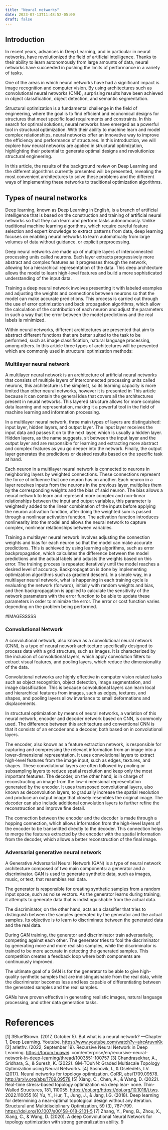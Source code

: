 ```yaml
---
title: "Neural networks"
date: 2023-07-13T11:48:52-05:00
draft: false
---
```


## Introduction

In recent years, advances in Deep Learning, and in particular in neural networks, have revolutionized the field of artificial intelligence. Thanks to their ability to learn autonomously from large amounts of data, neural networks have succeeded in pushing the limits of performance in a variety of tasks.

One of the areas in which neural networks have had a significant impact is image recognition and computer vision. By using architectures such as convolutional neural networks (CNN), surprising results have been achieved in object classification, object detection, and semantic segmentation.

Structural optimization is a fundamental challenge in the field of engineering, where the goal is to find efficient and economical designs for structures that meet specific load requirements and constraints. In this search for optimal solutions, neural networks have emerged as a powerful tool in structural optimization. With their ability to machine learn and model complex relationships, neural networks offer an innovative way to improve the efficiency and performance of structures. In this introduction, we will explore how neural networks are applied in structural optimization, highlighting their potential to generate optimal designs and revolutionize structural engineering.

In this article, the results of the background review on Deep Learning and the different algorithms currently presented will be presented, revealing the most convenient architectures to solve these problems and the different ways of implementing these networks to traditional optimization algorithms.

## Types of neural networks

Deep learning, known as Deep Learning in English, is a branch of artificial intelligence that is based on the construction and training of artificial neural networks so that they can learn and perform tasks autonomously. Unlike traditional machine learning algorithms, which require careful feature selection and expert knowledge to extract patterns from data, deep learning focuses on enabling neural networks to learn automatically from large volumes of data without guidance. or explicit preprocessing.

Deep neural networks are made up of multiple layers of interconnected processing units called neurons. Each layer extracts progressively more abstract and complex features as it progresses through the network, allowing for a hierarchical representation of the data. This deep architecture allows the model to learn high-level features and build a more sophisticated understanding of the input data.

Training a deep neural network involves presenting it with labeled examples and adjusting the weights and connections between neurons so that the model can make accurate predictions. This process is carried out through the use of error optimization and back propagation algorithms, which allow the calculation of the contribution of each neuron and adjust the parameters in such a way that the error between the model predictions and the real labels is minimized.

Within neural networks, different architectures are presented that aim to abstract different functions that are better suited to the task to be performed, such as image classification, natural language processing, among others. In this article three types of architectures will be presented which are commonly used in structural optimization methods:


### Multilayer neural network

A multilayer neural network is an architecture of artificial neural networks that consists of multiple layers of interconnected processing units called neurons, this architecture is the simplest, so its learning capacity is more limited than other neural networks, however it is presented in This article because it can contain the general idea that covers all the architectures present in neural networks. This layered structure allows for more complex data learning and representation, making it a powerful tool in the field of machine learning and information processing.

In a multilayer neural network, three main types of layers are distinguished: input layer, hidden layers, and output layer. The input layer receives the input data and passes it on to the next layer, which is usually a hidden layer. Hidden layers, as the name suggests, sit between the input layer and the output layer and are responsible for learning and extracting more abstract and complex features as you go deeper into the network. Finally, the output layer generates the predictions or desired results based on the specific task at hand.

Each neuron in a multilayer neural network is connected to neurons in neighboring layers by weighted connections. These connections represent the force of influence that one neuron has on another. Each neuron in a layer receives inputs from the neurons in the previous layer, multiplies them by the corresponding weights and the bias of said neuron. The bias allows a neural network to learn and represent more complex and non-linear relationships between the input and output variables, this parameter is weightedly added to the linear combination of the inputs before applying the neuron activation function, after doing the weighted sum is passed through a nonlinear activation function. The activation function introduces nonlinearity into the model and allows the neural network to capture complex, nonlinear relationships between variables.

Training a multilayer neural network involves adjusting the connection weights and bias for each neuron so that the model can make accurate predictions. This is achieved by using learning algorithms, such as error backpropagation, which calculates the difference between the model predictions and the actual labels and adjusts the weights based on this error. The training process is repeated iteratively until the model reaches a desired level of accuracy. Backpropagation is done by implementing optimization algorithms such as gradient descent. In a simple way, in a multilayer neural network, what is happening in each training cycle is evaluating the network (forward), initially with random weights and bias, and then backpropagation is applied to calculate the sensitivity of the network parameters with the error function to be able to update these parameters in order to minimize the error. The error or cost function varies depending on the problem being performed.

#IMAGESSSSS

### Convolutional Network

A convolutional network, also known as a convolutional neural network (CNN), is a type of neural network architecture specifically designed to process data with a grid structure, such as images. It is characterized by the inclusion of convolutional layers, which apply convolution filters to extract visual features, and pooling layers, which reduce the dimensionality of the data.

Convolutional networks are highly effective in computer vision related tasks such as object recognition, object detection, image segmentation, and image classification. This is because convolutional layers can learn local and hierarchical features from images, such as edges, textures, and shapes, and pooling layers allow invariance to small deformations and displacements.

In structural optimization by means of neural networks, a variation of this neural network, encoder and decoder network based on CNN, is commonly used. The difference between this architecture and conventional CNN is that it consists of an encoder and a decoder, both based on in convolutional layers.

The encoder, also known as a feature extraction network, is responsible for capturing and compressing the relevant information from an image into a lower-dimensional representation. It uses convolutional layers to extract high-level features from the image input, such as edges, textures, and shapes. These convolutional layers are often followed by pooling or subsampling layers to reduce spatial resolution and keep only the most important features. The decoder, on the other hand, is in charge of reconstructing an image from the low-dimensional representation generated by the encoder. It uses transposed convolutional layers, also known as deconvolution layers, to gradually increase the spatial resolution and produce an output image that closely resembles the original image. The decoder can also include additional convolution layers to further refine the reconstruction and improve fine detail.

The connection between the encoder and the decoder is made through a hopping connection, which allows information from the high-level layers of the encoder to be transmitted directly to the decoder. This connection helps to merge the features extracted by the encoder with the spatial information from the decoder, which allows a better reconstruction of the final image.

### Adversarial generative neural network

A Generative Adversarial Neural Network (GAN) is a type of neural network architecture composed of two main components: a generator and a discriminator. GAN is used to generate synthetic data, such as images, music, or text, that resembles real data.

The generator is responsible for creating synthetic samples from a random input space, such as noise vectors. As the generator learns during training, it attempts to generate data that is indistinguishable from the actual data.

The discriminator, on the other hand, acts as a classifier that tries to distinguish between the samples generated by the generator and the actual samples. Its objective is to learn to discriminate between the generated data and the real data.

During GAN training, the generator and discriminator train adversarially, competing against each other. The generator tries to fool the discriminator by generating more and more realistic samples, while the discriminator is trained to be more accurate in detecting the generated samples. This competition creates a feedback loop where both components are continuously improved.

The ultimate goal of a GAN is for the generator to be able to give high-quality synthetic samples that are indistinguishable from the real data, while the discriminator becomes less and less capable of differentiating between the generated samples and the real samples.

GANs have proven effective in generating realistic images, natural language processing, and other data generation tasks.


# References

[1] 3Blue1Brown. (2017, October 5). But what is a neural network? —Chapter 1, Deep Learning.
Youtube. https://www.youtube.com/watch?v=aircAruvnKk
[2] arlethv. (2022, September 19). Recursive Neural Network in Deep Learning. https://forum.huawei.
com/enterprise/en/recursive-neural-network-in-deep-learning/thread/1003551-100757
[3] Chandrasekhar, A., Sridhara, S., & Suresh, K. (2022). GM-TOuNN: Graded Multiscale Topology
Optimization using Neural Networks.
[4] Sosnovik, I., & Oseledets, I.V. (2017). Neural networks for topology optimization. CoRR, abs/1709.09578.
http://arxiv.org/abs/1709.09578
[5] Xiang, C., Chen, A., & Wang, D. (2022). Real-time stress-based topology optimization via deep lear-
none. Thin-Walled Structures, 181, 110055. https://doi.org/https://doi.org/10.1016/j.tws.
2022.110055
[6] Yu, Y., Hur, T., Jung, J., & Jang, I.G. (2018). Deep learning for determining a near-optimal topological
design without any iteration. Structural and Multidisciplinary Optimization, 59 (3), 787-799.
https://doi.org/10.1007/s00158-018-2101-5
[7] Zhang, Y., Peng, B., Zhou, X., Xiang, C., & Wang, D. (2020). A deep Convolutional Neural Network
for topology optimization with strong generalization ability.
9